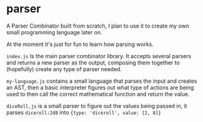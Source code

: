 # parser

A Parser Combinator built from scratch, I plan to use it to create my own small programming language later on.

At the moment it's just for fun to learn how parsing works.

`index.js` Is the main parser combinator library. It accepts several parsers and returns a new parser as the output, composing them together to (hopefully) create any type of parser needed.

`my-language.js` contains a small language that parses the input and creates an AST, then a basic interpreter figures out what type of actions are being used to then call the correct mathematical function and return the value.

`diceRoll.js` is a small parser to figure out the values being passed in, it parses `diceroll:2d8` into `{type: 'diceroll', value: [2, 8]}`
